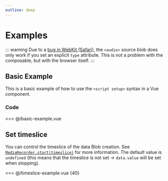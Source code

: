 ```yaml
---
outline: deep
---
```


# Examples

::: warning
Due to a [bug in WebKit (Safari)](https://bugs.webkit.org/show_bug.cgi?id=198015), the `<audio>` source blob does only
work if you set an explicit `type` attribute. This is not a problem with the composable, but with the browser itself.
:::

## Basic Example

This is a basic example of how to use the `<script setup>` syntax in a Vue component.

<script setup>
import BasicExample from './basic-example.vue'
import TimesliceExample from './timeslice-example.vue'
</script>

<BasicExample />

### Code

<<< @/basic-example.vue

## Set timeslice

You can control the timeslice of the data Blob creation. See [
`MediaRecorder.start(timeslice)`](https://developer.mozilla.org/en-US/docs/Web/API/MediaRecorder/start#syntax) for more
information. The default value is `undefined` (this means that the timeslice is not set -> `data.value` will be set when
stopping).

<TimesliceExample />

<<< @/timeslice-example.vue {40}
